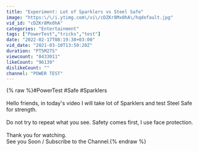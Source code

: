 ```yaml
---
title: "Experiment: Lot of Sparklers vs Steel Safe"
image: "https:\/\/i.ytimg.com\/vi\/cDZKr8Mx0hA\/hqdefault.jpg"
vid_id: "cDZKr8Mx0hA"
categories: "Entertainment"
tags: ["PowerTest","tricks","test"]
date: "2022-02-17T08:19:38+03:00"
vid_date: "2021-03-10T13:50:20Z"
duration: "PT5M27S"
viewcount: "8433011"
likeCount: "96139"
dislikeCount: ""
channel: "POWER TEST"
---
```

{% raw %}#PowerTest  #Safe  #Sparklers<br /><br />Hello friends, in today's video I will take lot of Sparklers and test Steel Safe for strength.<br /><br />Do not try to repeat what you see. Safety comes first, I use face protection.<br /><br />Thank you for watching.<br />See you Soon / Subscribe to the Channel.{% endraw %}
